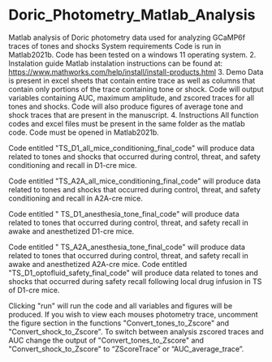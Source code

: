 # Doric_Photometry_Matlab_Analysis
Matlab analysis of Doric photometry data used for analyzing GCaMP6f traces of tones and shocks
System requirements
Code is run in Matlab2021b. Code has been tested on a windows 11 operating system.
2.	Instalation guide
Matlab instalation instructions can be found at: https://www.mathworks.com/help/install/install-products.html
3.	Demo
Data is present in excel sheets that contain entire trace as well as columns that contain only portions of the trace containing tone or shock. Code will output variables containing AUC, maximum amplitude, and zscored traces for all tones and shocks. Code will also produce figures of average tone and shock traces that are present in the manuscript. 
4.	Instructions
All function codes and excel files must be present in the same folder as the matlab code. Code must be opened in Matlab2021b. 

Code entitled "TS_D1_all_mice_conditioning_final_code" will produce data related to tones and shocks that occurred during control, threat, and safety conditioning and recall in D1-cre mice.

Code entitled "TS_A2A_all_mice_conditioning_final_code" will produce data related to tones and shocks that occurred during control, threat, and safety conditioning and recall in A2A-cre mice.

Code entitled " TS_D1_anesthesia_tone_final_code" will produce data related to tones that occurred during control, threat, and safety recall in awake and anesthetized D1-cre mice.

Code entitled " TS_A2A_anesthesia_tone_final_code" will produce data related to tones that occurred during control, threat, and safety recall in awake and anesthetized A2A-cre mice.
Code entitled "TS_D1_optofluid_safety_final_code" will produce data related to tones and shocks that occurred during safety recall following local drug infusion in TS of D1-cre mice.

Clicking "run" will run the code and all variables and figures will be produced. If you wish to view each mouses photometry trace, uncomment the figure section in the functions "Convert_tones_to_Zscore" and "Convert_shock_to_Zscore". To switch between analysis zscored traces and AUC change the output of "Convert_tones_to_Zscore" and "Convert_shock_to_Zscore" to “ZScoreTrace” or “AUC_average_trace”.
